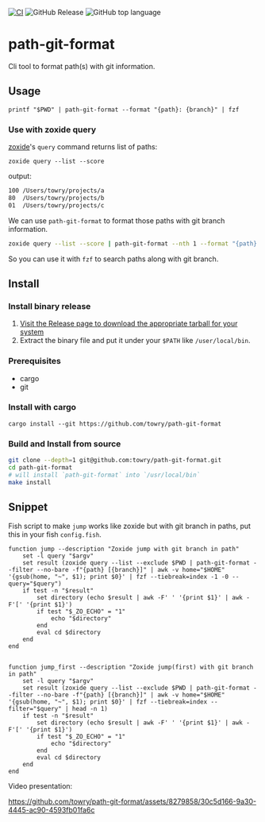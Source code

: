 [![CI](https://github.com/towry/path-git-format/actions/workflows/ci.yml/badge.svg?branch=main)](https://github.com/towry/path-git-format/actions/workflows/ci.yml) ![GitHub Release](https://img.shields.io/github/v/release/towry/path-git-format) ![GitHub top language](https://img.shields.io/github/languages/top/towry/path-git-format)


# path-git-format

Cli tool to format path(s) with git information.

## Usage

```
printf "$PWD" | path-git-format --format "{path}: {branch}" | fzf
```

### Use with zoxide query

[zoxide](https://github.com/ajeetdsouza/zoxide)'s `query` command returns list of paths:

```
zoxide query --list --score
```

output:

```txt
100 /Users/towry/projects/a
80  /Users/towry/projects/b
01  /Users/towry/projects/c
```

We can use `path-git-format` to format those paths with git branch information.

```bash
zoxide query --list --score | path-git-format --nth 1 --format "{path}: {branch}" | fzf
```

So you can use it with `fzf` to search paths along with git branch.

## Install

### Install binary release

1. [Visit the Release page to download the appropriate tarball for your system](https://github.com/towry/path-git-format/releases)
2. Extract the binary file and put it under your `$PATH` like `/user/local/bin`.

### Prerequisites

- cargo
- git

### Install with cargo

```
cargo install --git https://github.com/towry/path-git-format
```

### Build and Install from source

```bash
git clone --depth=1 git@github.com:towry/path-git-format.git
cd path-git-format
# will install `path-git-format` into `/usr/local/bin`
make install
```

## Snippet

Fish script to make `jump` works like zoxide but with git branch in paths, put
this in your fish `config.fish`.

```fish
function jump --description "Zoxide jump with git branch in path"
    set -l query "$argv"
    set result (zoxide query --list --exclude $PWD | path-git-format --filter --no-bare -f"{path} [{branch}]" | awk -v home="$HOME" '{gsub(home, "~", $1); print $0}' | fzf --tiebreak=index -1 -0 --query="$query")
    if test -n "$result"
        set directory (echo $result | awk -F' ' '{print $1}' | awk -F'[' '{print $1}')
        if test "$_ZO_ECHO" = "1"
            echo "$directory"
        end
        eval cd $directory
    end
end


function jump_first --description "Zoxide jump(first) with git branch in path"
    set -l query "$argv"
    set result (zoxide query --list --exclude $PWD | path-git-format --filter --no-bare -f"{path} [{branch}]" | awk -v home="$HOME" '{gsub(home, "~", $1); print $0}' | fzf --tiebreak=index --filter="$query" | head -n 1)
    if test -n "$result"
        set directory (echo $result | awk -F' ' '{print $1}' | awk -F'[' '{print $1}')
        if test "$_ZO_ECHO" = "1"
            echo "$directory"
        end
        eval cd $directory
    end
end

```

Video presentation:

https://github.com/towry/path-git-format/assets/8279858/30c5d166-9a30-4445-ac90-4593fb01fa6c


